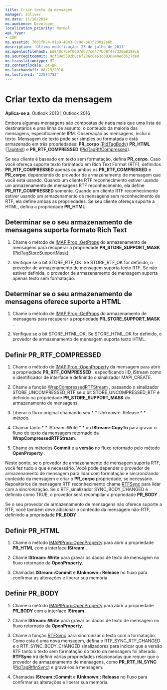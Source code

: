 ```yaml
---
title: Criar texto da mensagem
manager: soliver
ms.date: 11/16/2014
ms.audience: Developer
localization_priority: Normal
api_type:
- COM
ms.assetid: 70d1fb24-91a9-4043-8c9d-be1523012e6b
description: 'Última modificação: 23 de julho de 2011'
ms.openlocfilehash: bd840c7bef0607db37c6477bd8f4a7320a8188c6
ms.sourcegitcommit: 0cf39e5382b8c6f236c8a63c6036849ed3527ded
ms.translationtype: MT
ms.contentlocale: pt-BR
ms.lasthandoff: 08/23/2018
ms.locfileid: "22574752"
---
```

# <a name="creating-message-text"></a>Criar texto da mensagem

**Aplica-se a**: Outlook 2013 | Outlook 2016 
  
Embora algumas mensagens são compostas de nada mais que uma lista de destinatários e uma linha de assunto, o conteúdo da maioria das mensagens, especificamente IPM. Observação as mensagens, inclui o texto. Mensagem de texto pode ser simples ou formatada e está armazenado em três propriedades: **PR\_corpo** ([PidTagBody](pidtagbody-canonical-property.md)) **PR\_HTML** ([Taghtml](pidtaghtml-canonical-property.md)) e **PR_RTF_COMPRESSED** ([PidTagRtfCompressed](pidtagrtfcompressed-canonical-property.md)). 

Se seu cliente é baseado em texto sem formatação, defina **PR\_corpo**. Caso você ofereça suporte texto formatado em Rich Text Format (RTF), definidos **PR_RTF_COMPRESSED** apenas ou ambos os **PR_RTF_COMPRESSED** e **PR\_corpo**, dependendo do provedor de armazenamento de mensagem que você está usando. Quando um cliente RTF reconhecimento estiver usando um armazenamento de mensagens RTF reconhecimento, ela define **PR_RTF_COMPRESSED** somente. Quando um cliente RTF reconhecimento estiver usando um armazenamento de mensagens sem reconhecimento de RTF, ela define ambas as propriedades. Se seu cliente ofereça suporte a HTML, defina a propriedade **PR_HTML** . 
  
## <a name="determine-whether-your-message-store-supports-rich-text-format"></a>Determinar se o seu armazenamento de mensagens suporta formato Rich Text
  
1. Chame o método de [IMAPIProp::GetProps](imapiprop-getprops.md) do armazenamento de mensagens para recuperar a propriedade **PR_STORE_SUPPORT_MASK** ([PidTagStoreSupportMask](pidtagstoresupportmask-canonical-property.md)).
    
2. Verifique se o bit STORE_RTF_OK. Se STORE_RTF_OK for definido, o provedor de armazenamento de mensagem suporta texto RTF. Se não estiver definida, o provedor de armazenamento de mensagem suporta apenas texto sem formatação.
    
## <a name="determine-whether-your-message-store-supports-html"></a>Determinar se o seu armazenamento de mensagens oferece suporte a HTML
  
1. Chame o método de [IMAPIProp::GetProps](imapiprop-getprops.md) do armazenamento de mensagens para recuperar a propriedade **PR_STORE_SUPPORT_MASK** . 
    
2. Verifique se o bit STORE_HTML_OK. Se STORE_HTML_OK for definido, o provedor de armazenamento de mensagem suporta texto HTML. 
    
## <a name="set-prrtfcompressed"></a>Definir PR\_RTF_COMPRESSED
  
1. Chame o método de [IMAPIProp::OpenProperty](imapiprop-openproperty.md) da mensagem para abrir a propriedade **PR_RTF_COMPRESSED** , especificando IID_IStream como o identificador de interface e definindo o sinalizador MAPI_CREATE. 
    
2. Chame a função [WrapCompressedRTFStream](wrapcompressedrtfstream.md) , passando o sinalizador STORE_UNCOMPRESSED_RTF se o bit STORE_UNCOMPRESSED_RTF é definido na propriedade **PR_STORE_SUPPORT_MASK** do armazenamento de mensagens. 
    
3. Liberar o fluxo original chamando seu * * IUnknown:: Release * * método. 
    
4. Chamar tanto * * IStream::Write * * ou **IStream::CopyTo** para gravar o fluxo de texto da mensagem retornado da **WrapCompressedRTFStream**.
    
5. Chame os métodos **Commit** e a **versão** no fluxo retornado pelo método **OpenProperty** . 
    
Neste ponto, se o provedor de armazenamento de mensagem suporta RTF, você fez tudo o que é necessário. Você pode depender o provedor de armazenamento de mensagem para lidar com formatação e sincronizando conteúdo da mensagem e criar o **PR\_corpo** propriedade, se necessário. Repositórios de mensagem RTF reconhecimento chame [RTFSync](rtfsync.md) para lidar com a sincronização. Se o RTF\_sinalizador SYNC_BODY_CHANGED é definido como TRUE, o provedor será recompilar a propriedade **PR_BODY** . 
  
Se o seu provedor de armazenamento de mensagens não oferece suporte a RTF, você também deve adicionar o conteúdo da mensagem não-RTF, definindo a propriedade **PR_BODY** . 
  
## <a name="set-prhtml"></a>Definir PR_HTML
  
1. Chame o método [IMAPIProp::OpenProperty](imapiprop-openproperty.md) para abrir a propriedade **PR_HTML** com a interface **IStream** . 
    
2. Chame **IStream::Write** para gravar os dados de texto de mensagem no fluxo retornado da **OpenProperty**. 
    
3. Chamadas **IStream::Commit** e **IUnknown:: Release** no fluxo para confirmar as alterações e liberar sua memória. 
    
## <a name="set-prbody"></a>Definir PR_BODY
  
1. Chame o método [IMAPIProp::OpenProperty](imapiprop-openproperty.md) para abrir a propriedade **PR_BODY** com a interface **IStream** . 
    
2. Chame **IStream::Write** para gravar os dados de texto de mensagem no fluxo retornado da **OpenProperty**. 
    
3. Chame a função [RTFSync](rtfsync.md) para sincronizar o texto com a formatação. Como esta é uma nova mensagem, defina o RTF_SYNC_RTF_CHANGED e o RTF_SYNC_BODY_CHANGED sinalizadores para indicar que a versão RTF tanto o texto sem formatação do texto da mensagem foi alterado. **RTFSync** irá definir várias propriedades relacionadas que requer que o provedor de armazenamento de mensagens, como **PR_RTF_IN_SYNC** ([PidTagRtfInSync](pidtagrtfinsync-canonical-property.md)) e gravá-los à mensagem.
    
4. Chamadas **IStream::Commit** e **IUnknown:: Release** no fluxo para confirmar as alterações e liberar sua memória. 
    

